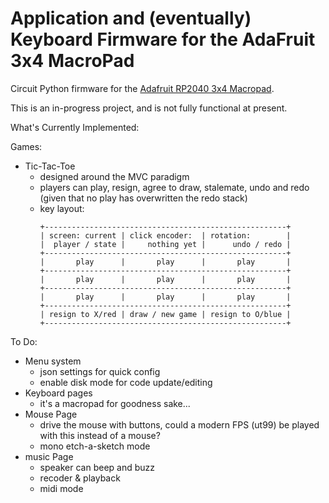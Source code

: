 # Application and (eventually) Keyboard Firmware for the AdaFruit 3x4 MacroPad

Circuit Python firmware for the [Adafruit RP2040 3x4 Macropad](https://www.adafruit.com/product/5128).

This is an in-progress project, and is not fully functional at present.

What's Currently Implemented:

Games:

- Tic-Tac-Toe
    - designed around the MVC paradigm
    - players can play, resign, agree to draw, stalemate, undo and redo (given that no play has overwritten the redo stack)
    - key layout:
        ```
        +------------------------------------------------------+
        | screen: current | click encoder:  | rotation:        |
        |  player / state |     nothing yet |      undo / redo |
        +------------------------------------------------------+
        |       play      |       play      |       play       |
        +------------------------------------------------------+
        |       play      |       play      |       play       |
        +------------------------------------------------------+
        |       play      |       play      |       play       |
        +------------------------------------------------------+
        | resign to X/red | draw / new game | resign to O/blue |
        +------------------------------------------------------+
        ```
To Do:

- Menu system
    - json settings for quick config
    - enable disk mode for code update/editing
- Keyboard pages
    - it's a macropad for goodness sake...
- Mouse Page
    - drive the mouse with buttons, could a modern FPS (ut99) be played with this instead of a mouse?
    - mono etch-a-sketch mode
- music Page
    - speaker can beep and buzz
    - recoder & playback
    - midi mode


